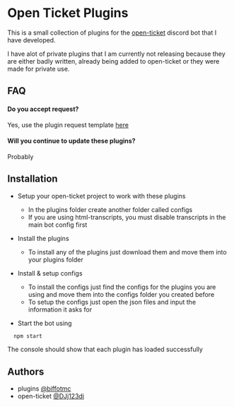 
# Open Ticket Plugins

This is a small collection of plugins for the [open-ticket](https://github.com/DJj123dj/open-ticket) discord bot that I have developed.

I have alot of private plugins that I am currently not releasing because they are either badly written, already being added to open-ticket or they were made for private use.




## FAQ

#### Do you accept request?

Yes, use the plugin request template [here]([https://github.com/biffotmc/open-ticket-plugins/issues](https://github.com/biffotmc/open-ticket-plugins/issues/new?assignees=&labels=request&template=plugin-request.md&title=%5BREQUEST%5D))

#### Will you continue to update these plugins?
Probably


## Installation

* Setup your open-ticket project to work with these plugins
  * In the plugins folder create another folder called configs
  * If you are using html-transcripts, you must disable transcripts in the main bot config first
* Install the plugins 
  * To install any of the plugins just download them and move them into your plugins folder
* Install & setup configs
  * To install the configs just find the configs for the plugins you are using and move them into the configs folder you created before
  * To setup the configs just open the json files and input the information it asks for

* Start the bot using
```bash
  npm start
```
The console should show that each plugin has loaded successfully


## Authors


- plugins [@biffotmc](https://github.com/biffotmc)
- open-ticket [@DJj123dj](https://github.com/DJj123dj)

